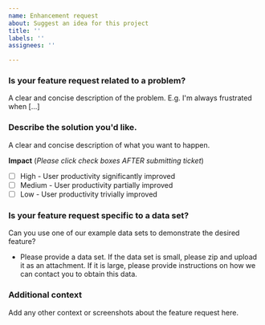 ```yaml
---
name: Enhancement request
about: Suggest an idea for this project
title: ''
labels: ''
assignees: ''

---
```


### Is your feature request related to a problem?
A clear and concise description of the problem. E.g. I'm always frustrated when [...]

### Describe the solution you'd like.
A clear and concise description of what you want to happen.

**Impact**
(*Please click check boxes AFTER submitting ticket*)
- [ ] High - User productivity significantly improved
- [ ] Medium - User productivity partially improved
- [ ] Low - User productivity trivially improved

### Is your feature request specific to a data set?
Can you use one of our example data sets to demonstrate the desired feature?
* Please provide a data set.  If the data set is small, please zip and upload it as an attachment. If it is large, please provide instructions on how we can contact you to obtain this data.

### Additional context
Add any other context or screenshots about the feature request here.
